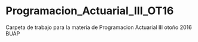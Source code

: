 # Programacion_Actuarial_III_OT16
Carpeta de trabajo para la materia de Programacion Actuarial III otoño 2016 BUAP
